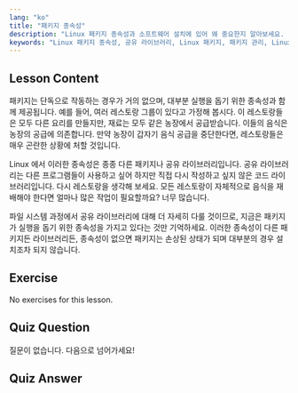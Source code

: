 ```yaml
---
lang: "ko"
title: "패키지 종속성"
description: "Linux 패키지 종속성과 소프트웨어 설치에 있어 왜 중요한지 알아보세요. 공유 라이브러리를 이해하고 손상된 패키지를 피하세요. Linux 여정을 시작하세요!"
keywords: "Linux 패키지 종속성, 공유 라이브러리, Linux 패키지, 패키지 관리, Linux 튜토리얼, Linux 초보자, Linux 가이드"
---
```


## Lesson Content

패키지는 단독으로 작동하는 경우가 거의 없으며, 대부분 실행을 돕기 위한 종속성과 함께 제공됩니다. 예를 들어, 여러 레스토랑 그룹이 있다고 가정해 봅시다. 이 레스토랑들은 모두 다른 요리를 만들지만, 재료는 모두 같은 농장에서 공급받습니다. 이들의 음식은 농장의 공급에 의존합니다. 만약 농장이 갑자기 음식 공급을 중단한다면, 레스토랑들은 매우 곤란한 상황에 처할 것입니다.

Linux 에서 이러한 종속성은 종종 다른 패키지나 공유 라이브러리입니다. 공유 라이브러리는 다른 프로그램들이 사용하고 싶어 하지만 직접 다시 작성하고 싶지 않은 코드 라이브러리입니다. 다시 레스토랑을 생각해 보세요. 모든 레스토랑이 자체적으로 음식을 재배해야 한다면 얼마나 많은 작업이 필요할까요? 너무 많습니다.

파일 시스템 과정에서 공유 라이브러리에 대해 더 자세히 다룰 것이므로, 지금은 패키지가 실행을 돕기 위한 종속성을 가지고 있다는 것만 기억하세요. 이러한 종속성이 다른 패키지든 라이브러리든, 종속성이 없으면 패키지는 손상된 상태가 되며 대부분의 경우 설치조차 되지 않습니다.

## Exercise

No exercises for this lesson.

## Quiz Question

질문이 없습니다. 다음으로 넘어가세요!

## Quiz Answer
